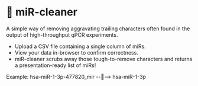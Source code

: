 # 🧼 miR-cleaner

A simple way of removing aggravating trailing characters often found in the output of high-throughput qPCR experiments.

- Upload a CSV file containing a single column of miRs.
- View your data in-browser to confirm correctness.
- miR-cleaner scrubs away those tough-to-remove characters and returns a presentation-ready list of miRs!

Example:
hsa-miR-1-3p-477820_mir --🧼-->
hsa-miR-1-3p

